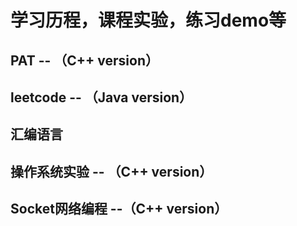 # 学习历程，课程实验，练习demo等



## PAT -- （C++ version）



## leetcode -- （Java version）





## 汇编语言



## 操作系统实验 -- （C++ version）



## Socket网络编程  --（C++ version）




